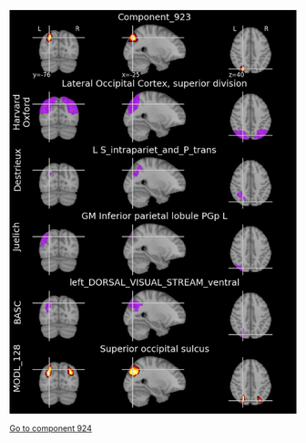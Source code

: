 


![923](preliminary/923.jpg "Component 923")

[Go to component 924](https://parietal-inria.github.io/MODL_atlas/1024/924 "Component 924")